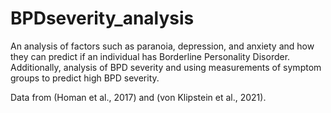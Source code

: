 # BPDseverity_analysis
An analysis of factors such as paranoia, depression, and anxiety and how they can predict if an individual has Borderline Personality Disorder. Additionally, analysis of BPD severity and using measurements of symptom groups to predict high BPD severity.

Data from (Homan et al., 2017) and (von Klipstein et al., 2021).